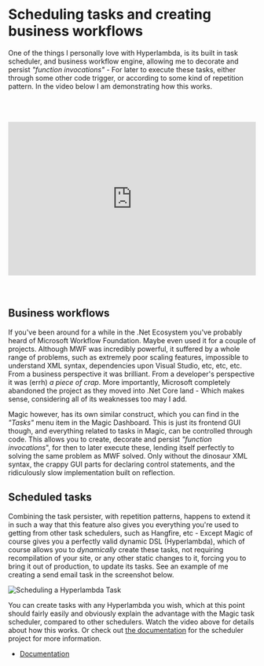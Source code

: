 # Scheduling tasks and creating business workflows

One of the things I personally love with Hyperlambda, is its built in task scheduler,
and business workflow engine, allowing me to decorate and persist _"function invocations"_ -
For later to execute these tasks, either through some other code trigger, or according
to some kind of repetition pattern. In the video below I am demonstrating how this works.

<div style="position:relative; padding-bottom:56.25%; padding-top:30px; height:0; overflow:hidden;margin-top:4rem;margin-bottom:4rem;">
<iframe width="560" height="315" style="position:absolute; top:0; left:0; width:100%; height:100%;" src="https://www.youtube.com/embed/5kRIcGdHehI" frameborder="0" allow="accelerometer; autoplay; encrypted-media; gyroscope; picture-in-picture" allowfullscreen></iframe>
</div>

## Business workflows

If you've been around for a while in the .Net Ecosystem you've probably heard of Microsoft Workflow
Foundation. Maybe even used it for a couple of projects. Although MWF was incredibly powerful, it
suffered by a whole range of problems, such as extremely poor scaling features, impossible to
understand XML syntax, dependencies upon Visual Studio, etc, etc, etc. From a business perspective
it was brilliant. From a developer's perspective it was (errh) _a piece of crap_. More importantly,
Microsoft completely abandoned the project as they moved into .Net Core land - Which makes sense,
considering all of its weaknesses too may I add.

Magic however, has its own similar construct, which you can find in the _"Tasks"_ menu item in
the Magic Dashboard. This is just its frontend GUI though, and everything related to tasks in
Magic, can be controlled through code. This allows you to create, decorate and persist _"function invocations_",
for then to later execute these, lending itself perfectly to solving the same problem as MWF solved.
Only without the dinosaur XML syntax, the crappy GUI parts for declaring control statements,
and the ridiculously slow implementation built on reflection.

## Scheduled tasks

Combining the task persister, with repetition patterns, happens to extend it in such a
way that this feature also gives you everything you're used to getting from other task
schedulers, such as Hangfire, etc - Except Magic of course gives you a perfectly valid
dynamic DSL (Hyperlambda), which of course allows you to _dynamically_ create these tasks,
not requiring recompilation of your site, or any other static changes to it, forcing
you to bring it out of production, to update its tasks. See an example of me creating
a send email task in the screenshot below.

![Scheduling a Hyperlambda Task](https://servergardens.files.wordpress.com/2020/10/task-scheduler.png)

You can create tasks with any Hyperlambda you wish, which at this point should fairly
easily and obviously explain the advantage with the Magic task scheduler, compared to
other schedulers. Watch the video above for details about how this works. Or
check out [the documentation](/documentation/magic.lambda.scheduler/) for the scheduler
project for more information.

* [Documentation](/documentation/)
